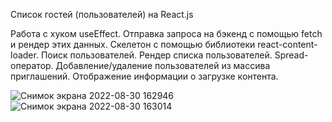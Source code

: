 Список гостей (пользователей) на React.js

Работа с хуком useEffect.
Отправка запроса на бэкенд с помощью fetch и рендер этих данных.
Скелетон с помощью библиотеки react-content-loader.
Поиск пользователей.
Рендер списка пользователей.
Spread-оператор.
Добавление/удаление пользователей из массива приглашений.
Отображение информации о загрузке контента.

![Снимок экрана 2022-08-30 162946](https://user-images.githubusercontent.com/90722666/187907231-8f06bd7f-de98-44ad-bb92-e77b8de5691b.png)
![Снимок экрана 2022-08-30 163014](https://user-images.githubusercontent.com/90722666/187907234-682742cd-0cf2-409d-bc60-b55403336187.png)

